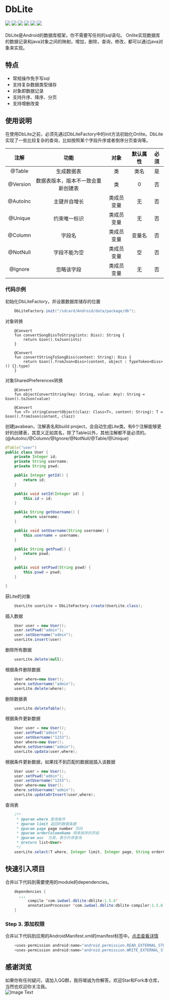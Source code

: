 # DbLite
[![](https://img.shields.io/badge/platform-android-orange.svg)](https://github.com/iwdael) [![](https://img.shields.io/badge/language-java-yellow.svg)](https://github.com/iwdael) [![](https://jitpack.io/v/iwdael/onlite.svg)](https://jitpack.io/#iwdael/onlite) [![](https://img.shields.io/badge/build-passing-brightgreen.svg)](https://github.com/iwdael) [![](https://img.shields.io/badge/license-apache--2.0-green.svg)](https://github.com/iwdael) [![](https://img.shields.io/badge/api-11+-green.svg)](https://github.com/iwdael)<br/><br/>
DbLite是Android的数据库框架，你不需要写任何的sql语句。 Onlite实现数据库的数据记录和java对象之间的映射。增加，删除，查询，修改，都可以通过java对象来实现。
## 特点
* 常规操作免手写sql
* 支持复杂数据类型储存
* 对象即数据记录
* 支持升序、降序、分页
* 支持增删改查
## 使用说明
在使用DbLite之前，必须先通过DbLiteFactory中的init方法初始化Onlite。DbLite实现了一些比较复杂的查询，比如按照某个字段升序或者倒序分页查询等。

|注解|功能|对象|默认属性|必须|
|:------:|:------:|:------:|:------:|:------:|
|@Table|生成数据表|类|类名|是|
|@Version|数据表版本，版本不一致会重新创建表|类|0|否|
|@AutoInc|主键并自增长|类成员变量|无|否|
|@Unique|约束唯一标识|类成员变量|无|否|
|@Column|字段名|类成员变量|变量名|否|
|@NotNull|字段不能为空|类成员变量|空|否|
|@Ignore|忽略该字段|类成员变量|无|否|

### 代码示例
初始化DbLiteFactory，并设置数据库储存的位置
```Java
    DbLiteFactory.init("/sdcard/Android/data/package/db");
```
对象转换
```
    @Convert
    fun convertSongDissToString(ints: Diss): String {
        return Gson().toJson(ints)
    }

    @Convert
    fun convertStringToSongDiss(content: String): Diss {
        return Gson().fromJson<Diss>(content, object : TypeToken<Diss>() {}.type)
    }
```
对象SharedPreferences转换
```
    @Convert
    fun objectConvertString(key: String, value: Any): String = Gson().toJson(value)

    @Convert
    fun <T> stringConvertObject(clazz: Class<T>, content: String): T = Gson().fromJson(content, clazz)
```
创建javabean，注解表名和build project，会自动生成Lite类。有6个注解能够更好的创建表，其意义正如其名，除了Table以外，其他注解都不是必须的。(@AutoInc/@Column/@Ignore/@NotNull/@Table/@Unique)
```Java
@Table("user")
public class User {
    private Integer id;
    private String username;
    private String pswd;

    public Integer getId() {
        return id;
    }

    public void setId(Integer id) {
        this.id = id;
    }

    public String getUsername() {
        return username;
    }

    public void setUsername(String username) {
        this.username = username;
    }

    public String getPswd() {
        return pswd;
    }

    public void setPswd(String pswd) {
        this.pswd = pswd;
    }

}
```

获Lite的对象
```Java
    UserLite userLite = DbLiteFactory.create(UserLite.class);
```
插入数据
```Java
    User user = new User();
    user.setPswd("admin");
    user.setUsername("admin");
    userLite.insert(user)
```
删除所有数据
```Java
    userLite.delete(null);
```
根据条件删除数据
```Java
	User where=new User();
	where.setUsername("admin");
	userLite.delete(where);
```
删除数据表
```Java
    userLite.deleteTable();
```
根据条件更新数据
```Java
    User user = new User();
    user.setPswd("admin");
    user.setUsername("1233");
    User where=new User();
    where.setUsername("admin");
    userLite.updata(user,where);
```
根据条件更新数据，如果找不到匹配的数据就插入该数据
```Java
    User user = new User();
    user.setPswd("admin");
    user.setUsername("1233");
    User where=new User();
    where.setUsername("admin");
    userLite.updataOrInsert(user,where);
```
查询表
```Java
    /**
     * @param where 查询条件
     * @param limit 返回的数据条数 
     * @param page page number 页码
     * @param orderColumnName 用来排序的字段 
     * @param asc  为真，表示升序查询
     * @return list<User>
     */
    userLite.select(T where, Integer limit, Integer page, String orderColumnName, Boolean asc);
```
## 快速引入项目
合并以下代码到需要使用的module的dependencies。
```Java
	dependencies {
	  ...
          compile 'com.iwdael.dblite:dblite:1.5.6'
          annotationProcessor 'com.iwdael.dblite:dblite-compiler:1.5.6'
	}
```
### Step 3. 添加权限
合并以下代码到应用的AndroidManifest.xml的manifest标签中。[点击查看详情](https://github.com/iwdael/OnHttp/blob/master/androimanifest.png)
```Java
    <uses-permission android:name="android.permission.READ_EXTERNAL_STORAGE" />
    <uses-permission android:name="android.permission.WRITE_EXTERNAL_STORAGE" />
```
## 感谢浏览
如果你有任何疑问，请加入QQ群，我将竭诚为你解答。欢迎Star和Fork本仓库，当然也欢迎你关注我。
<br>
![Image Text](https://github.com/iwdael/CarouselBanner/blob/master/qq_group.png)
